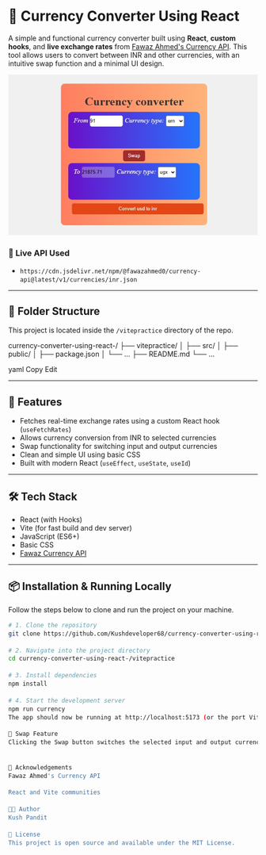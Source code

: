 # 💱 Currency Converter Using React

A simple and functional currency converter built using **React**, **custom hooks**, and **live exchange rates** from [Fawaz Ahmed's Currency API](https://github.com/fawazahmed0/currency-api). This tool allows users to convert between INR and other currencies, with an intuitive swap function and a minimal UI design. 

![Currency Converter](Screenshot_23-6-2025_121645_localhost.jpeg)
### 🔗 Live API Used

- `https://cdn.jsdelivr.net/npm/@fawazahmed0/currency-api@latest/v1/currencies/inr.json`

---

## 📂 Folder Structure

This project is located inside the `/vitepractice` directory of the repo.

currency-converter-using-react-/
├── vitepractice/
│ ├── src/
│ ├── public/
│ ├── package.json
│ └── ...
├── README.md
└── ...

yaml
Copy
Edit

---

## 🚀 Features

- Fetches real-time exchange rates using a custom React hook (`useFetchRates`)
- Allows currency conversion from INR to selected currencies
- Swap functionality for switching input and output currencies
- Clean and simple UI using basic CSS
- Built with modern React (`useEffect`, `useState`, `useId`)

---

## 🛠️ Tech Stack

- React (with Hooks)
- Vite (for fast build and dev server)
- JavaScript (ES6+)
- Basic CSS
- [Fawaz Currency API](https://github.com/fawazahmed0/currency-api)

---


## 📦 Installation & Running Locally

Follow the steps below to clone and run the project on your machine.

```bash
# 1. Clone the repository
git clone https://github.com/Kushdeveloper68/currency-converter-using-react-.git

# 2. Navigate into the project directory
cd currency-converter-using-react-/vitepractice

# 3. Install dependencies
npm install

# 4. Start the development server
npm run currency
The app should now be running at http://localhost:5173 (or the port Vite provides).

🔄 Swap Feature
Clicking the Swap button switches the selected input and output currencies, along with their values. This enhances the user experience when converting back and forth.


🙌 Acknowledgements
Fawaz Ahmed's Currency API

React and Vite communities

🧑‍💻 Author
Kush Pandit

📄 License
This project is open source and available under the MIT License.

